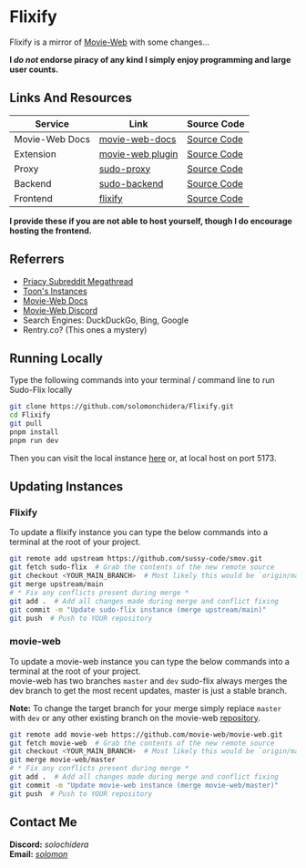 # Flixify

Flixify is a mirror of [Movie-Web](https://github.com/movie-web/movie-web) with some changes...

**I _do not_ endorse piracy of any kind I simply enjoy programming and large user counts.**

## Links And Resources

| Service        | Link                                               | Source Code                                              |
| -------------- | -------------------------------------------------- | -------------------------------------------------------- |
| Movie-Web Docs | [movie-web-docs](https://movie-web.github.io/docs) | [Source Code](https://github.com/movie-web/docs)         |
| Extension      | [movie-web plugin](https://shorturl.at/iqzES)      | [Source Code](https://github.com/movie-web/extension)    |
| Proxy          | [sudo-proxy](https://sudo-proxy1.sudo-flix.lol)    | [Source Code](https://gitlab.com/sudo-flix/simple-proxy) |
| Backend        | [sudo-backend](https://backend.sudo-flix.lol)      | [Source Code](https://github.com/movie-web/backend)      |
| Frontend       | [flixify](https://flixify-jet.vercel.app/)         | [Source Code](https://github.com/SolomonChidera/Flixify) |

**I provide these if you are not able to host yourself, though I do encourage hosting the frontend.**

## Referrers

- [Priacy Subreddit Megathread](https://www.reddit.com/r/Piracy/s/iymSloEpXn)
- [Toon's Instances](https://erynith.github.io/movie-web-instances)
- [Movie-Web Docs](https://movie-web.github.io/docs/instances)
- [Movie-Web Discord](https://movie-web.github.io/links/discord)
- Search Engines: DuckDuckGo, Bing, Google
- Rentry.co? (This ones a mystery)

## Running Locally

Type the following commands into your terminal / command line to run Sudo-Flix locally

```bash
git clone https://github.com/solomonchidera/Flixify.git
cd Flixify
git pull
pnpm install
pnpm run dev
```

Then you can visit the local instance [here](http://localhost:5173) or, at local host on port 5173.

## Updating Instances

### Flixify

To update a flixify instance you can type the below commands into a terminal at the root of your project.

```bash
git remote add upstream https://github.com/sussy-code/smov.git
git fetch sudo-flix  # Grab the contents of the new remote source
git checkout <YOUR_MAIN_BRANCH>  # Most likely this would be `origin/main`
git merge upstream/main
# * Fix any conflicts present during merge *
git add .  # Add all changes made during merge and conflict fixing
git commit -m "Update sudo-flix instance (merge upstream/main)"
git push  # Push to YOUR repository
```

### movie-web

To update a movie-web instance you can type the below commands into a terminal at the root of your project.  
movie-web has two branches `master` and `dev` sudo-flix always merges the dev branch to get the most recent updates, master is just a stable branch.

**Note:** To change the target branch for your merge simply replace `master` with `dev` or any other existing branch on the movie-web [repository](https://github.com/movie-web/movie-web).

```bash
git remote add movie-web https://github.com/movie-web/movie-web.git
git fetch movie-web  # Grab the contents of the new remote source
git checkout <YOUR_MAIN_BRANCH>  # Most likely this would be `origin/main`
git merge movie-web/master
# * Fix any conflicts present during merge *
git add .  # Add all changes made during merge and conflict fixing
git commit -m "Update movie-web instance (merge movie-web/master)"
git push  # Push to YOUR repository
```

## Contact Me

**Discord:** _solochidera_  
**Email:** _[solomon](mailto:solochidera10@gmail.com)_
